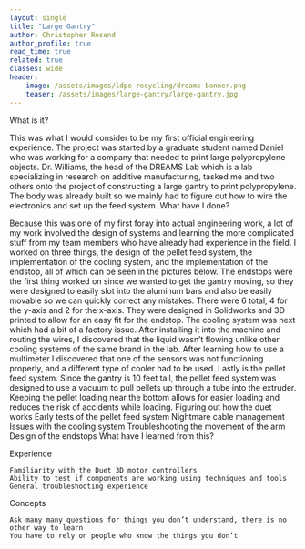 ```yaml
---
layout: single
title: "Large Gantry"
author: Christopher Rosend
author_profile: true
read_time: true
related: true
classes: wide
header: 
    image: /assets/images/ldpe-recycling/dreams-banner.png
    teaser: /assets/images/large-gantry/large-gantry.jpg
---
```


What is it?

This was what I would consider to be my first official engineering experience. The project was started by a graduate student named Daniel who was working for a company that needed to print large polypropylene objects. Dr. Williams, the head of the DREAMS Lab which is a lab specializing in research on additive manufacturing, tasked me and two others onto the project of constructing a large gantry to print polypropylene. The body was already built so we mainly had to figure out how to wire the electronics and set up the feed system.
What have I done?

Because this was one of my first foray into actual engineering work, a lot of my work involved the design of systems and learning the more complicated stuff from my team members who have already had experience in the field. I worked on three things, the design of the pellet feed system, the implementation of the cooling system, and the implementation of the endstop, all of which can be seen in the pictures below.
The endstops were the first thing worked on since we wanted to get the gantry moving, so they were designed to easily slot into the aluminum bars and also be easily movable so we can quickly correct any mistakes. There were 6 total, 4 for the y-axis and 2 for the x-axis. They were designed in Solidworks and 3D printed to allow for an easy fit for the endstop.
The cooling system was next which had a bit of a factory issue. After installing it into the machine and routing the wires, I discovered that the liquid wasn’t flowing unlike other cooling systems of the same brand in the lab. After learning how to use a multimeter I discovered that one of the sensors was not functioning properly, and a different type of cooler had to be used.
Lastly is the pellet feed system. Since the gantry is 10 feet tall, the pellet feed system was designed to use a vacuum to pull pellets up through a tube into the extruder. Keeping the pellet loading near the bottom allows for easier loading and reduces the risk of accidents while loading.
Figuring out how the duet works
Early tests of the pellet feed system
Nightmare cable management
Issues with the cooling system
Troubleshooting the movement of the arm
Design of the endstops
What have I learned from this?

Experience

    Familiarity with the Duet 3D motor controllers
    Ability to test if components are working using techniques and tools
    General troubleshooting experience

Concepts

    Ask many many questions for things you don’t understand, there is no other way to learn
    You have to rely on people who know the things you don’t
